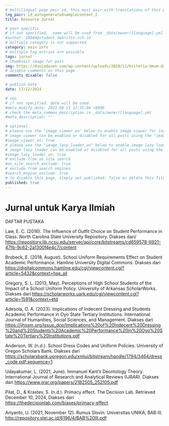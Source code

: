 ```yaml
---
# multilingual page pair id, this must pair with translations of this page. (This name must be unique)
lng_pair: id_autogeneratedsamplecontent_2
title: Resource Jurnal

# post specific
# if not specified, .name will be used from _data/owner/[language].yml
#author: 18044@student.debritto.sch.id
# multiple category is not supported
category: main info
# multiple tag entries are possible
tags: jurnal
# thumbnail image for post
img: https://duniadosen.com/wp-content/uploads/2020/11/Kriteria-Umum-dari-Jurnal-Nasional-Terakreditasi.jpg
# disable comments on this page
comments_disable: false

# publish date
date: 17/12/2024

# seo
# if not specified, date will be used.
#meta_modify_date: 2021-08-11 12:35:04 +0900
# check the meta_common_description in _data/owner/[language].yml
#meta_description: ""

# optional
# please use the "image_viewer_on" below to enable image viewer for individual pages or posts (_posts/ or [language]/_posts folders).
# image viewer can be enabled or disabled for all posts using the "image_viewer_posts: true" setting in _data/conf/main.yml.
#image_viewer_on: true
# please use the "image_lazy_loader_on" below to enable image lazy loader for individual pages or posts (_posts/ or [language]/_posts folders).
# image lazy loader can be enabled or disabled for all posts using the "image_lazy_loader_posts: true" setting in _data/conf/main.yml.
#image_lazy_loader_on: true
# exclude from on site search
#on_site_search_exclude: true
# exclude from search engines
#search_engine_exclude: true
# to disable this page, simply set published: false or delete this file
published: true
---
```


# Jurnal untuk Karya Ilmiah
DAFTAR PUSTAKA

Law, E. C. (2016). The Influence of Outfit Choice on Student Performance in Class. North Carolina State University Repository. Diakses dari/ https://repository.lib.ncsu.edu/server/api/core/bitstreams/cd659578-6921-47fb-9c62-2a1300f4e4c7/content

Brobeck, E. (2018, August). School Uniform Requirements Effect on Student Academic Performance. Hamline University Digital Commons. Diakses dari https://digitalcommons.hamline.edu/cgi/viewcontent.cgi?article=5432&context=hse_all 

Gregory, S. L. (2013, May). Perceptions of High School Students of the Impact of a School Uniform Policy. University of Arkansas ScholarWorks. Diakses dari https://scholarworks.uark.edu/cgi/viewcontent.cgi?article=1591&context=etd

Adesola, O. A. (2023). Implications of Indecent Dressing and Students Academic Performance in Oyo State Tertiary Institutions. International Journal of Humanities, Social Sciences, and Management.  Diakses dari https://ijhssm.org/issue_dcp/Implications%20of%20Indecent%20Dressing%20and%20Students%20Academic%20Performance%20in%20Oyo%20State%20Tertiary%20Institutions.pdf

Anderson, W. (n.d.). School Dress Codes and Uniform Policies. University of Oregon Scholars Bank. Diakses dari https://scholarsbank.uoregon.edu/xmlui/bitstream/handle/1794/3464/dress_code.pdf;sequence=1 

Udayakumar, L. (2021, June). Immanuel Kant’s Deontology Theory. International Journal of Research and Analytical Reviews (IJRAR).  Diakses dari https://www.ijrar.org/papers/21B2505_252105.pdf

Pilat, D., & Krastev, S. (n.d.). Primacy effect. The Decision Lab. Retrieved December 10, 2024, Diakses dari https://thedecisionlab.com/biases/primacy-effect

Ariyanto, U. (2021, November 12). Rumus Slovin. Universitas UNIKA, BAB III. http://repository.stei.ac.id/6196/4/BAB%20III.pdf

